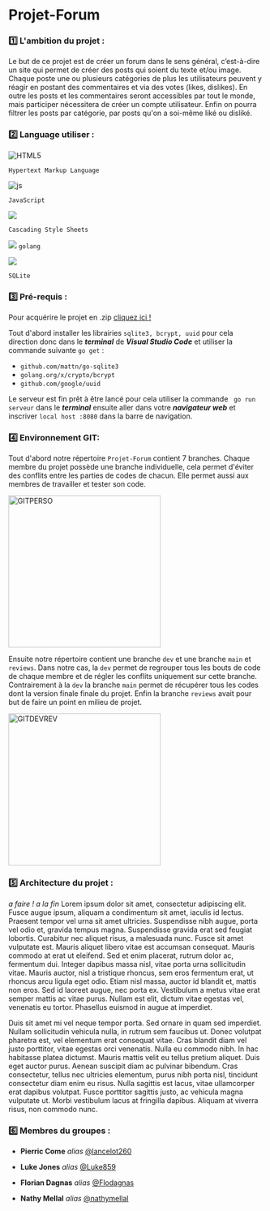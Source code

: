 
# Projet-Forum

### :one: L'ambition du projet : 

Le but de ce projet est de créer un forum dans le sens général, c’est-à-dire un site qui permet de créer des posts qui soient du texte et/ou image. Chaque poste une ou plusieurs catégories de plus les utilisateurs peuvent y réagir en postant des commentaires et via des votes (likes, dislikes). En outre les posts et les commentaires seront accessibles par tout le monde, mais participer nécessitera de créer un compte utilisateur. Enfin on pourra filtrer les posts par catégorie, par posts qu'on a soi-même liké ou disliké.


### :two: Language utiliser :

<img alt="HTML5" src="https://img.shields.io/badge/html5-%23E34F26.svg?style=for-the-badge&logo=html5&logoColor=white%22/%3E"/> 

``Hypertext Markup Language``

<img alt="js" src="https://img.shields.io/badge/JavaScript-323330?style=for-the-badge&logo=javascript&logoColor=F7DF1E"/>

``JavaScript``

<img src="https://img.shields.io/badge/CSS-239120?&style=for-the-badge&logo=css3&logoColor=white"/>

``Cascading Style Sheets``


<img src="https://img.shields.io/badge/Go-00ADD8?style=for-the-badge&logo=go&logoColor=white
"/>
``golang``

<img src="https://img.shields.io/badge/SQLite-07405E?style=for-the-badge&logo=sqlite&logoColor=white"/> 

``SQLite``

### :three: Pré-requis :
Pour acquérire le projet en .zip [cliquez ici !](https://github.com/Luke859/Projet-Forum/archive/refs/heads/main.zip)

Tout d'abord installer les librairies ``sqlite3, bcrypt, uuid`` pour cela direction donc  dans le ***terminal*** de ***Visual Studio Code*** et utiliser la commande suivante ``go get`` :
* ``github.com/mattn/go-sqlite3``
* ``golang.org/x/crypto/bcrypt``
* ``github.com/google/uuid``


Le serveur est fin prêt à être lancé pour cela utiliser la commande `` go run serveur`` dans le ***terminal*** ensuite aller dans votre ***navigateur web*** et inscriver ``local host :8080`` dans la barre de navigation.
### :four: Environnement GIT:
Tout d'abord notre répertoire ``Projet-Forum`` contient 7 branches. Chaque membre du projet possède une branche individuelle, cela permet d'éviter des conflits entre les parties de codes de chacun. Elle permet aussi aux membres de travailler et tester son code.
 
<img width="300" alt="GITPERSO" src="https://user-images.githubusercontent.com/72868466/123279556-3f192800-d508-11eb-98cc-4b93b07ff61f.png">
<br>

Ensuite notre répertoire contient une branche ``dev`` et une branche ``main`` et ``reviews``. Dans notre cas, la ``dev`` permet de regrouper tous les bouts de code de chaque membre et de régler les conflits uniquement sur cette branche. Contrairement à la ``dev`` la branche ``main`` permet de récupérer tous les codes dont la version finale finale du projet. Enfin la branche ``reviews`` avait pour but de faire un point en milieu de projet.

 <img width="300" alt="GITDEVREV" src="https://user-images.githubusercontent.com/72868466/123381824-84ce0300-d591-11eb-957f-06b66605fa4c.png">
<br>

### :five: Architecture du projet :

_a faire ! a la fin_
Lorem ipsum dolor sit amet, consectetur adipiscing elit. Fusce augue ipsum, aliquam a condimentum sit amet, iaculis id lectus. Praesent tempor vel urna sit amet ultricies. Suspendisse nibh augue, porta vel odio et, gravida tempus magna. Suspendisse gravida erat sed feugiat lobortis. Curabitur nec aliquet risus, a malesuada nunc. Fusce sit amet vulputate est. Mauris aliquet libero vitae est accumsan consequat. Mauris commodo at erat ut eleifend. Sed et enim placerat, rutrum dolor ac, fermentum dui. Integer dapibus massa nisl, vitae porta urna sollicitudin vitae. Mauris auctor, nisl a tristique rhoncus, sem eros fermentum erat, ut rhoncus arcu ligula eget odio. Etiam nisl massa, auctor id blandit et, mattis non eros. Sed id laoreet augue, nec porta ex. Vestibulum a metus vitae erat semper mattis ac vitae purus. Nullam est elit, dictum vitae egestas vel, venenatis eu tortor. Phasellus euismod in augue at imperdiet.

Duis sit amet mi vel neque tempor porta. Sed ornare in quam sed imperdiet. Nullam sollicitudin vehicula nulla, in rutrum sem faucibus ut. Donec volutpat pharetra est, vel elementum erat consequat vitae. Cras blandit diam vel justo porttitor, vitae egestas orci venenatis. Nulla eu commodo nibh. In hac habitasse platea dictumst. Mauris mattis velit eu tellus pretium aliquet. Duis eget auctor purus. Aenean suscipit diam ac pulvinar bibendum. Cras consectetur, tellus nec ultricies elementum, purus nibh porta nisl, tincidunt consectetur diam enim eu risus. Nulla sagittis est lacus, vitae ullamcorper erat dapibus volutpat. Fusce porttitor sagittis justo, ac vehicula magna vulputate ut. Morbi vestibulum lacus at fringilla dapibus. Aliquam at viverra risus, non commodo nunc.



### :six: Membres du groupes :

* **Pierric Come** _alias_ [@lancelot260](https://github.com/lancelot260)

* **Luke Jones** _alias_ [@Luke859](https://github.com/Luke859)

* **Florian Dagnas** _alias_ [@Flodagnas](https://github.com/Flodagnas)

* **Nathy Mellal** _alias_ [@nathymellal](https://github.com/nathymellal)



